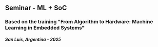 ## Seminar - ML + SoC 
### Based on the training "From Algorithm to Hardware: Machine Learning in Embedded Systems"

##### San Luis, Argentina - 2025
